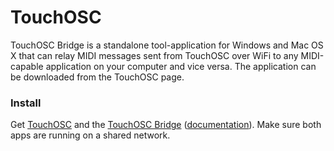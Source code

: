 # TouchOSC

TouchOSC Bridge is a standalone tool-application for Windows and Mac OS X that can relay MIDI messages sent from TouchOSC over WiFi to any MIDI-capable application on your computer and vice versa. The application can be downloaded from the TouchOSC page.

### Install

Get [TouchOSC](https://hexler.net/products/touchosc) and the [TouchOSC Bridge](https://hexler.net/products/touchosc#downloads) \([documentation](https://hexler.net/docs/touchosc-configuration-connections-bridge)\). Make sure both apps are running on a shared network.

